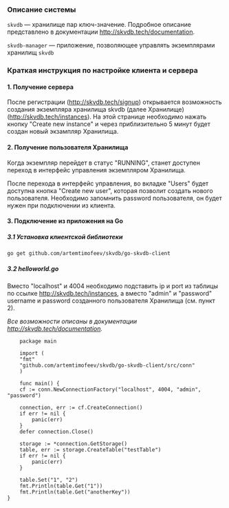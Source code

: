 ### Описание системы
`skvdb` — хранилище пар ключ-значение. Подробное описание представлено в документации http://skvdb.tech/documentation.

`skvdb-manager` — приложение, позволяющее управлять экземплярами хранилищ `skvdb`

### Краткая инструкция по настройке клиента и сервера
#### 1. Получение сервера
После регистрации (http://skvdb.tech/signup) открывается возможность создания экземпляра хранилища skvdb (далее Хранилище) (http://skvdb.tech/instances).
На этой странице необходимо нажать кнопку "Create new instance" и через приблизительно 5 минут будет создан новый экзампляр Хранилища.
#### 2. Получение пользователя Хранилища
Когда экземпляр перейдет в статус "RUNNING", станет доступен переход в интерфейс управления экземпляром Хранилища.

После перехода в интерфейс управления, во вкладке "Users" будет доступна кнопка "Create new user", которая позволит создать нового пользователя. Необходимо запомнить password пользователя, он будет нужен при подключении из клиента.
#### 3. Подключение из приложения на Go
##### 3.1 Установка клиентской библиотеки
`go get github.com/artemtimofeev/skvdb/go-skvdb-client`

##### 3.2 helloworld.go
Вместо "localhost" и 4004 необходимо подставить ip и port из таблицы по ссылке http://skvdb.tech/instances, а вместо "admin" и "password" username и password созданного пользователя Хранилища (см. пункт 2).

*Все возможности описаны в документации http://skvdb.tech/documentation.*

```
    package main
    
    import (
    "fmt"
    "github.com/artemtimofeev/skvdb/go-skvdb-client/src/conn"
    )
    
    func main() {
    cf := conn.NewConnectionFactory("localhost", 4004, "admin", "password")

	connection, err := cf.CreateConnection()
	if err != nil {
		panic(err)
	}
	defer connection.Close()

	storage := *connection.GetStorage()
	table, err := storage.CreateTable("testTable")
	if err != nil {
		panic(err)
	}

	table.Set("1", "2")
	fmt.Println(table.Get("1"))
	fmt.Println(table.Get("anotherKey"))
}
```